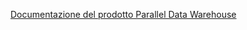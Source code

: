   [Documentazione del prodotto Parallel Data Warehouse](https://www.microsoft.com/en-us/download/details.aspx?id=51610)  